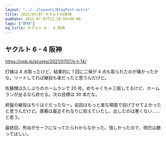 ```yaml
---
layout: "../../layouts/BlogPost.astro"
title: 2021/07/07 ヤクルトVS阪神
pubDate: 2021-07-07T21:18:50+09:00
tags: ["野球"]
og_title: ヤクルト 6 - 4 阪神
---
```


## ヤクルト 6 - 4 阪神

https://npb.jp/scores/2021/0707/s-t-14/

打線は 4 点取ったけど、結果的に 1 回に二保が 4 点も取られたのが痛かったかな。リードしてれば継投も楽だったと思うんだけど。

佐藤輝は久しぶりのホームランで 20 号。めちゃくちゃ三振してるけど、ホームランが出るなら許せる。次の目標は 30 本だな。

終盤の継投はちぐはぐだったなー。岩田はもっと楽な場面で投げさせてよかったと思うんだけど。斎藤は最近それなりに抑えていたし、出したのは悪くない……と思う。

最終回、熊谷がセーフになってたらわからなかった。惜しかったので、明日は勝ってほしい。
